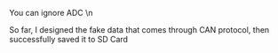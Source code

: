 You can ignore ADC \n


So far, I designed the fake data that comes through CAN protocol, then successfully saved it to SD Card
